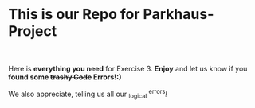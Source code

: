 
<html>
  <body>
    <br>
    <h1>This is our Repo for Parkhaus-Project</h1>
    <br>
    <p>Here is <b>everything you need</b> for Exercise 3. <b>Enjoy</b> and let us know if you <b>found some <del>trashy Code</del> Errors!:)</b></p>
    <p>We also appreciate, telling us all our <sub>logical</sub> <sup>errors</sup><em>!</em>
  </body>
</html>
    
